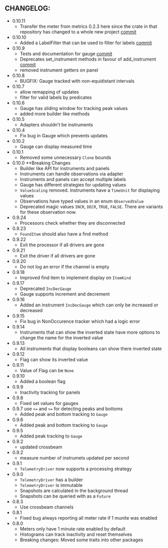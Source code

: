 ## CHANGELOG:
* 0.10.11
    * Transfer the meter from metrics 0.2.3 here since the crate in that repository has changed to a whole new project [commit](https://github.com/chridou/metrix/commit/693e86e839b8870bcbfae93f1416d094ee2e88a6)
* 0.10.10
    * Added a LabelFilter that can be used to filter for labels [commit](https://github.com/chridou/metrix/commit/75b142d6a791dc3b0654985f2f7333b60014b004)
* 0.10.9
    * Tests and documentation for gauge [commit](https://github.com/chridou/metrix/commit/4b9939f657f1dfd59dfd2b55491df8eec904f77e)
    * Deprecates set_instrument methods in favour of add_instrument [commit](https://github.com/chridou/metrix/commit/2cbd31b89788c0b3b386ae9b83b3136d49d52128)
    * removed instrument getters on panel
* 0.10.8
    * BUGFIX: Gauge tracked with non-equidistant intervals
* 0.10.7
    * allow remapping of updates
    * filter for valid labels by predicates
* 0.10.6
    * Gauge has sliding window for tracking peak values
    * added more builder like methods
* 0.10.5
    * Adapters shouldn't be instruments
* 0.10.4
    * Fix bug in Gauge which prevents updates
* 0.10.2
    * Gauge can display measured time
* 0.10.1
    * Removed some unnecessary `Clone` bounds
* 0.10.0 **Breaking Changes
    * Builder like API for instruments and panels
    * Instruments can handle observations via adapter
    * Instruments and panels can accept multiple labels
    * Gauge has different strategies for updating values
    * `ValueScaling` removed. Instruments have a `TimeUnit` for displaying values
    * Observations have typed values in an enum `ObservedValue`
    * Deprecated magic values `INCR`, `DECR`, `TRUE`, `FALSE`. There are variants for these observation now.
* 0.9.24
    * Processors check whether they are disconnected
* 0.9.23
    * `FoundItem` should also have a find method
* 0.9.22
    * Exit the processor if all drivers are gone
* 0.9.21
    * Exit the driver if all drivers are gone
* 0.9.20
    * Do not log an error if the channel is empty
* 0.9.18
    * Improved find item to implement display on `ItemKind`
* 0.9.17
    * Deprecated `IncDecGauge`
    * Gauge supports increment and decrement
* 0.9.16
    * Added an instrument `IncDecGauge` which can only be increased or decreased
* 0.9.15
    * Fix bug in NonOccurence tracker which had a logic error
* 0.9.14
    * Instruments that can show the inverted state have more options to change the name for the inverted value
* 0.9.13
    * All instruments that display booleans can show there inverted state
* 0.9.12
    * Flag can show its inverted value
* 0.9.11
    * Value of Flag can be `None`
* 0.9.10
    * Added a boolean flag
* 0.9.9
    * Inactivity tracking for panels
* 0.9.8
    * Fixed set values for gauges
* 0.9.7 use `<=` and `>=` for detecting peaks and bottoms
    * Added peak and bottom tracking to `Gauge`
* 0.9.6
    * Added peak and bottom tracking to `Gauge`
* 0.9.5
    * Added peak tracking to `Gauge`
* 0.9.2
    * updated crossbeam
* 0.9.2
    * measure number of instrumets updated per second
* 0.9.1
    * `TelemetryDriver` now supports a processing strategy
* 0.9.0
    * `TelemetryDriver` has a builder
    * `TelemetryDriver` is immutable
    * Snapshots are calculated in the background thread
    * Snapshots can be queried with as a `Future`
* 0.8.3
    * Use crossbeam channels
* 0.8.1
    * Fixed bug always reporting all meter rate if 1 munite was enabled
* 0.8.0
    * Meters only have 1 minute rate enabled by default
    * Histograms can track inactivity and reset themselves
    * Breaking changes: Moved some traits into other packages
